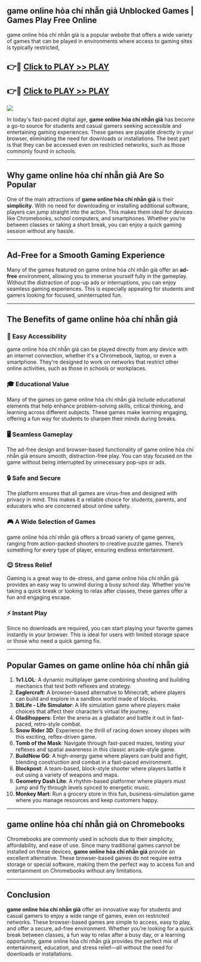 ## game online hỏa chí nhẫn giả Unblocked Games | Games Play Free Online

game online hỏa chí nhẫn giả is a popular website that offers a wide variety of games that can be played in environments where access to gaming sites is typically restricted,


## 👉🔴 [Click to PLAY >> PLAY](http://freeplayer.one?title=game_online_hỏa_chí_nhẫn_giả&ref=19D)

## 👉🔴 [Click to PLAY >> PLAY](http://freeplayer.one?title=game_online_hỏa_chí_nhẫn_giả&ref=19D)


<a href="http://freeplayer.one?title=game_online_hỏa_chí_nhẫn_giả&ref=19D"><img src="https://clearcache.store/games.png"></a>

In today's fast-paced digital age, **game online hỏa chí nhẫn giả** has become a go-to source for students and casual gamers seeking accessible and entertaining gaming experiences. These games are playable directly in your browser, eliminating the need for downloads or installations. The best part is that they can be accessed even on restricted networks, such as those commonly found in schools.

---

## **Why game online hỏa chí nhẫn giả Are So Popular**

One of the main attractions of **game online hỏa chí nhẫn giả** is their **simplicity**. With no need for downloading or installing additional software, players can jump straight into the action. This makes them ideal for devices like Chromebooks, school computers, and smartphones. Whether you’re between classes or taking a short break, you can enjoy a quick gaming session without any hassle.

---

## **Ad-Free for a Smooth Gaming Experience**

Many of the games featured on game online hỏa chí nhẫn giả offer an **ad-free** environment, allowing you to immerse yourself fully in the gameplay. Without the distraction of pop-up ads or interruptions, you can enjoy seamless gaming experiences. This is especially appealing for students and gamers looking for focused, uninterrupted fun.

---

## **The Benefits of game online hỏa chí nhẫn giả**

### 🚪 **Easy Accessibility**
game online hỏa chí nhẫn giả can be played directly from any device with an internet connection, whether it's a Chromebook, laptop, or even a smartphone. They're designed to work on networks that restrict other online activities, such as those in schools or workplaces.

### 🎓 **Educational Value**
Many of the games on game online hỏa chí nhẫn giả include educational elements that help enhance problem-solving skills, critical thinking, and learning across different subjects. These games make learning engaging, offering a fun way for students to sharpen their minds during breaks.

### 🖥️ **Seamless Gameplay**
The ad-free design and browser-based functionality of game online hỏa chí nhẫn giả ensure smooth, distraction-free play. You can stay focused on the game without being interrupted by unnecessary pop-ups or ads.

### 🔒 **Safe and Secure**
The platform ensures that all games are virus-free and designed with privacy in mind. This makes it a reliable choice for students, parents, and educators who are concerned about online safety.

### 🎮 **A Wide Selection of Games**
game online hỏa chí nhẫn giả offers a broad variety of game genres, ranging from action-packed shooters to creative puzzle games. There’s something for every type of player, ensuring endless entertainment.

### 😌 **Stress Relief**
Gaming is a great way to de-stress, and game online hỏa chí nhẫn giả provides an easy way to unwind during a busy school day. Whether you're taking a quick break or looking to relax after classes, these games offer a fun and engaging escape.

### ⚡ **Instant Play**
Since no downloads are required, you can start playing your favorite games instantly in your browser. This is ideal for users with limited storage space or those who need a quick gaming fix.

---

## **Popular Games on game online hỏa chí nhẫn giả**

1. **1v1.LOL**: A dynamic multiplayer game combining shooting and building mechanics that test both reflexes and strategy.
2. **Eaglercraft**: A browser-based alternative to Minecraft, where players can build and explore in a sandbox world made of blocks.
3. **BitLife - Life Simulator**: A life simulation game where players make choices that affect their character’s virtual life journey.
4. **Gladihoppers**: Enter the arena as a gladiator and battle it out in fast-paced, retro-style combat.
5. **Snow Rider 3D**: Experience the thrill of racing down snowy slopes with this exciting, reflex-driven game.
6. **Tomb of the Mask**: Navigate through fast-paced mazes, testing your reflexes and spatial awareness in this classic arcade-style game.
7. **BuildNow GG**: A high-energy game where players can build and fight, blending construction and combat in a fast-paced environment.
8. **Blockpost**: A team-based, block-style shooter where players battle it out using a variety of weapons and maps.
9. **Geometry Dash Lite**: A rhythm-based platformer where players must jump and fly through levels synced to energetic music.
10. **Monkey Mart**: Run a grocery store in this fun, business-simulation game where you manage resources and keep customers happy.

---

## **game online hỏa chí nhẫn giả on Chromebooks**

Chromebooks are commonly used in schools due to their simplicity, affordability, and ease of use. Since many traditional games cannot be installed on these devices, **game online hỏa chí nhẫn giả** provide an excellent alternative. These browser-based games do not require extra storage or special software, making them the perfect way to access fun and entertainment on Chromebooks without any limitations.

---

## **Conclusion**

**game online hỏa chí nhẫn giả** offer an innovative way for students and casual gamers to enjoy a wide range of games, even on restricted networks. These browser-based games are simple to access, easy to play, and offer a secure, ad-free environment. Whether you’re looking for a quick break between classes, a fun way to relax after a busy day, or a learning opportunity, game online hỏa chí nhẫn giả provides the perfect mix of entertainment, education, and stress relief—all without the need for downloads or installations.
